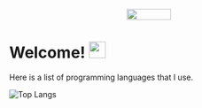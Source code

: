 <p align="center">
    <img width="80" height="20" src="https://visitor-badge.laobi.icu/badge?page_id=mreinke1.mreinke1">
</p>


<h1>
  Welcome!
  <img src="https://media.giphy.com/media/hvRJCLFzcasrR4ia7z/giphy.gif" width="30px"/>
</h1>

Here is a list of programming languages that I use.

![Top Langs](https://github-readme-stats.vercel.app/api/top-langs/?username=mreinke1&theme=dark)

